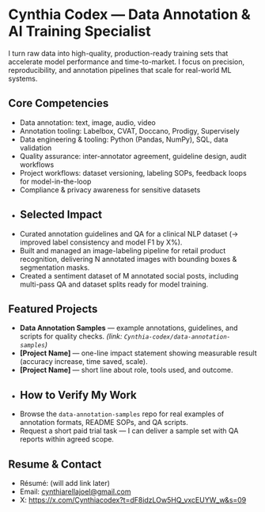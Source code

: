 # Cynthia Codex — Data Annotation & AI Training Specialist

I turn raw data into high-quality, production-ready training sets that accelerate model performance and time-to-market. I focus on precision, reproducibility, and annotation pipelines that scale for real-world ML systems.

## Core Competencies
- Data annotation: text, image, audio, video
- Annotation tooling: Labelbox, CVAT, Doccano, Prodigy, Supervisely
- Data engineering & tooling: Python (Pandas, NumPy), SQL, data validation
- Quality assurance: inter-annotator agreement, guideline design, audit workflows
- Project workflows: dataset versioning, labeling SOPs, feedback loops for model-in-the-loop
- Compliance & privacy awareness for sensitive datasets
- ## Selected Impact
- Curated annotation guidelines and QA for a clinical NLP dataset (→ improved label consistency and model F1 by X%).  
- Built and managed an image-labeling pipeline for retail product recognition, delivering N annotated images with bounding boxes & segmentation masks.  
- Created a sentiment dataset of M annotated social posts, including multi-pass QA and dataset splits ready for model training.

## Featured Projects
- **Data Annotation Samples** — example annotations, guidelines, and scripts for quality checks. *(link: `Cynthia-codex/data-annotation-samples`)*  
- **[Project Name]** — one-line impact statement showing measurable result (accuracy increase, time saved, scale).  
- **[Project Name]** — short line about role, tools used, and outcome.
- ## How to Verify My Work
- Browse the `data-annotation-samples` repo for real examples of annotation formats, README SOPs, and QA scripts.  
- Request a short paid trial task — I can deliver a sample set with QA reports within agreed scope.

## Resume & Contact
- Résumé: (will add link later)  
- Email: cynthiarellajoel@gmail.com 
- X: https://x.com/Cynthiacodex?t=dF8idzLOw5HQ_vxcEUYW_w&s=09
